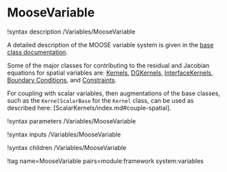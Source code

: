 # MooseVariable

!syntax description /Variables/MooseVariable

A detailed description of the MOOSE variable system is given in the [base class documentation](MooseVariableBase.md).

Some of the major classes for contributing to the residual and Jacobian equations for spatial
variables are: [Kernels](syntax/Kernels/index.md), [DGKernels](syntax/DGKernels/index.md),
[InterfaceKernels](syntax/InterfaceKernels/index.md), [Boundary Conditions](syntax/BCs/index.md),
and [Constraints](syntax/Constraints/index.md).

For coupling with scalar variables,
then augmentations of the base classes, such as the `KernelScalarBase`
for the `Kernel` class, can be used as described here:
[ScalarKernels/index.md#couple-spatial].

!syntax parameters /Variables/MooseVariable

!syntax inputs /Variables/MooseVariable

!syntax children /Variables/MooseVariable

!tag name=MooseVariable pairs=module:framework system:variables

